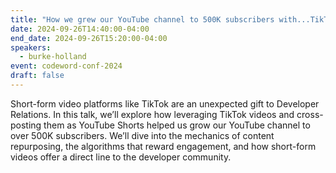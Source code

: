 ```yaml
---
title: "How we grew our YouTube channel to 500K subscribers with...TikTok?"
date: 2024-09-26T14:40:00-04:00
end_date: 2024-09-26T15:20:00-04:00
speakers:
  - burke-holland
event: codeword-conf-2024
draft: false
---
```


Short-form video platforms like TikTok are an unexpected gift to Developer Relations. In this talk, we’ll explore how leveraging TikTok videos and cross-posting them as YouTube Shorts helped us grow our YouTube channel to over 500K subscribers. We’ll dive into the mechanics of content repurposing, the algorithms that reward engagement, and how short-form videos offer a direct line to the developer community.
